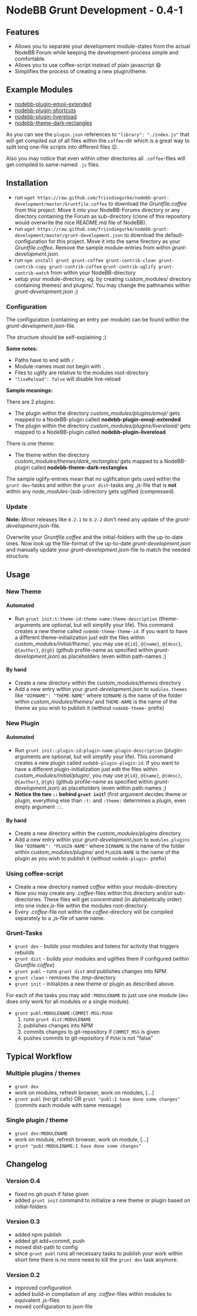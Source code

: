 # NodeBB Grunt Development - 0.4-1

## Features

 + Allows you to separate your development module-states from the actual NodeBB Forum while keeping the development-process simple and comfortable.
 + Allows you to use coffee-script instead of plain javascript :smile:
 + Simplifies the process of creating a new plugin/theme.

## Example Modules

+ [nodebb-plugin-emoji-extended](https://github.com/frissdiegurke/nodebb-plugin-emoji-extended)
+ [nodebb-plugin-shortcuts](https://github.com/frissdiegurke/nodebb-plugin-shortcuts)
+ [nodebb-plugin-livereload](https://github.com/frissdiegurke/nodebb-plugin-livereload)
+ [nodebb-theme-dark-rectangles](https://github.com/frissdiegurke/nodebb-theme-dark-rectangles)

As you can see the `plugin.json` references to `"library": "./index.js"` that will get compiled out of all files within the `coffee`-dir which is a great way to split long one-file scripts into different files :wink:.

Also you may notice that even within other directories all `.coffee`-files will get compiled to same-named `.js` files.

## Installation

 + run `wget https://raw.github.com/frissdiegurke/nodebb-grunt-development/master/Gruntfile.coffee`
   to download the *Gruntfile.coffee* from this project. Move it into
   your NodeBB-Forums directory or any directory containing the Forum
   as sub-directory (clone of this repository would overwrite the nice
   README.md file of NodeBB).
 + run `wget https://raw.github.com/frissdiegurke/nodebb-grunt-development/master/grunt-development.json`
   to download the default-configuration for this project. Move it into
   the same firectory as your *Gruntfile.coffee*. Remove the sample
   module-entries from within *grunt-development.json*.
 + run `npm install grunt grunt-coffee grunt-contrib-clean grunt-contrib-copy grunt-contrib-coffee`
   `grunt-contrib-uglify grunt-contrib-watch`
   from within your NodeBB-directory
 + setup your module-directory, eg. by creating custom_modules/
   directory containing themes/ and plugins/. You may change the
   pathnames within *grunt-development.json* ;)

### Configuration

The configuration (containing an entry per module) can be found within
the *grunt-development.json*-file.

The structure should be self-explaining ;)

**Some notes:**

 + Paths have to end with `/`
 + Module-names must not begin with `.`
 + Files to uglify are relative to the modules root-directory
 + `"liveReload": false` will disable live-reload

**Sample meanings:**

There are 2 plugins:

 + The plugin within the directory *custom_modules/plugins/emoji/* gets
   mapped to a NodeBB-plugin called **nodebb-plugin-emoji-extended**
 + The plugin within the directory *custom_modules/plugins/livereload/*
   gets mapped to a NodeBB-plugin called **nodebb-plugin-livereload**

There is one theme:

 + The theme within the directory *custom_modules/themes/dark_rectangles/*
   gets mapped to a NodeBB-plugin called **nodebb-theme-dark-rectangles**

The sample uglify-entries mean that no uglification gets used within the
`grunt dev`-tasks and within the `grunt dist`-tasks any *.js*-file that
is **not** within any *node_modules*-(sub-)directory gets uglified (compressed).

### Update

**Note:** Minor releases like `0.2-1` to `0.2-2` don't need any update of the
*grunt-development.json*-file.

Overwrite your *Gruntfile.coffee* and the initial-folders with the up-to-date ones.
Now look up the file-format of the up-to-date *grunt-development.json* and
manually update your *grunt-development.json*-file to match the needed
structure.

## Usage

### New Theme

#### Automated

 + Run `grunt init:t:theme-id:theme-name:theme-description` (theme-arguments are optional, but will simplify your life).
   This command creates a new theme called `nodebb-theme-theme-id`. If you want to have a different theme-initialization
   just edit the files within *custom_modules/initial/theme/*, you may use `@{id}`, `@{name}`, `@{desc}`, `@{author}`,
   `@{gh}` (github profile-name as specified within *grunt-development.json*) as placeholders (even within path-names ;)

#### By hand

 + Create a new directory within the *custom_modules/themes* directory
 + Add a new entry within your *grunt-development.json* to `modules.themes`
   like `"DIRNAME": "THEME-NAME"` where `DIRNAME` is the name of the folder
   within *custom_modules/themes/* and `THEME-NAME` is the name of the theme
   as you wish to publish it (without `nodebb-theme-` prefix)

### New Plugin

#### Automated

 + Run `grunt init::plugin-id:plugin-name:plugin-description` (plugin-arguments are optional, but will simplify your
   life). This command creates a new plugin called `nodebb-plugin-plugin-id`. If you want to have a different
   plugin-initialization just edit the files within *custom_modules/initial/plugin/*, you may use `@{id}`, `@{name}`,
   `@{desc}`, `@{author}`, `@{gh}` (github profile-name as specified within *grunt-development.json*) as placeholders
   (even within path-names ;)
 + **Notice the two `::` behind `grunt init`!** (first argument decides theme or plugin, everything else than `:t:` and
   `:theme:` determines a plugin, even empty argument `::`.

#### By hand

 + Create a new directory within the *custom_modules/plugins* directory
 + Add a new entry within your *grunt-development.json* to `modules.plugins`
   like `"DIRNAME": "PLUGIN-NAME"` where `DIRNAME` is the name of the folder
   within *custom_modules/plugins/* and `PLUGIN-NAME` is the name of the
   plugin as you wish to publish it (without `nodebb-plugin-` prefix)

### Using coffee-script

 + Create a new directory named *coffee* within your module-directory
 + Now you may create any *.coffee*-files within this directory and/or
   sub-directories. These files will get concentrated (in alphabetically
   order) into one *index.js*-file within the modules root-directory.
 + Every *.coffee*-file not within the *coffee*-directory will be compiled
   separately to a *.js*-file of same name.

### Grunt-Tasks

 + `grunt dev` - builds your modules and listens for activity that triggers
   rebuilds
 + `grunt dist` - builds your modules and uglifies them if configured
   (within *Gruntfile.coffee*)
 + `grunt publ` - runs `grunt dist` and publishes changes into NPM.
 + `grunt clean` - removes the *.tmp*-directory
 + `grunt init` - initializes a new theme or plugin as described above.

For each of the tasks you may add `:MODULENAME` to just use one module (`dev` does only work for all modules or a single
module).

 + `grunt publ:MODULENAME:COMMIT-MSG:PUSH`
    1. runs `grunt dist:MODULENAME`
    2. publishes changes into NPM
    3. commits changes to git-repository if `COMMIT_MSG` is given
    4. pushes commits to git-repository if `PUSH` is not "false"

## Typical Workflow

### Multiple plugins / themes

 + `grunt dev`
 + work on modules, refresh browser, work on modules, [...]
 + `grunt publ` (no git calls) OR `grunt "publ:I have done some changes"` (commits each module with same message)

### Single plugin / theme

 + `grunt dev:MODULENAME`
 + work on module, refresh browser, work on module, [...]
 + `grunt "publ:MODULENAME:I have done some changes"`

## Changelog

### Version 0.4

 + fixed no git-push if false given
 + added `grunt init` command to initialize a new theme or plugin based on initial-folders

### Version 0.3

 + added npm publish
 + added git add+commit, push
 + moved dist-path to config
 + since `grunt publ` runs all necessary tasks to publish your work within short time there is no more need to kill the
   `grunt dev` task anymore.

### Version 0.2

 + improved configuration
 + added build-in compilation of any *.coffee*-files within modules to equivalent *.js*-files
 + moved configuration to json-file
